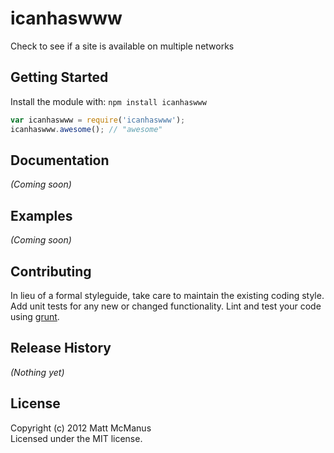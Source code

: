 # icanhaswww

Check to see if a site is available on multiple networks

## Getting Started
Install the module with: `npm install icanhaswww`

```javascript
var icanhaswww = require('icanhaswww');
icanhaswww.awesome(); // "awesome"
```

## Documentation
_(Coming soon)_

## Examples
_(Coming soon)_

## Contributing
In lieu of a formal styleguide, take care to maintain the existing coding style. Add unit tests for any new or changed functionality. Lint and test your code using [grunt](https://github.com/cowboy/grunt).

## Release History
_(Nothing yet)_

## License
Copyright (c) 2012 Matt McManus  
Licensed under the MIT license.
